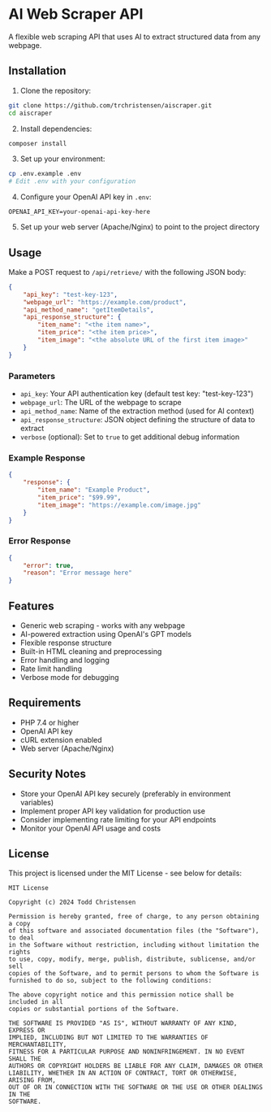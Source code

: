 # AI Web Scraper API

A flexible web scraping API that uses AI to extract structured data from any webpage.

## Installation

1. Clone the repository:
```bash
git clone https://github.com/trchristensen/aiscraper.git
cd aiscraper
```

2. Install dependencies:
```bash
composer install
```

3. Set up your environment:
```bash
cp .env.example .env
# Edit .env with your configuration
```

4. Configure your OpenAI API key in `.env`:
```env
OPENAI_API_KEY=your-openai-api-key-here
```

5. Set up your web server (Apache/Nginx) to point to the project directory

## Usage

Make a POST request to `/api/retrieve/` with the following JSON body:

```json
{
    "api_key": "test-key-123",
    "webpage_url": "https://example.com/product",
    "api_method_name": "getItemDetails",
    "api_response_structure": {
        "item_name": "<the item name>",
        "item_price": "<the item price>",
        "item_image": "<the absolute URL of the first item image>"
    }
}
```

### Parameters

- `api_key`: Your API authentication key (default test key: "test-key-123")
- `webpage_url`: The URL of the webpage to scrape
- `api_method_name`: Name of the extraction method (used for AI context)
- `api_response_structure`: JSON object defining the structure of data to extract
- `verbose` (optional): Set to `true` to get additional debug information

### Example Response

```json
{
    "response": {
        "item_name": "Example Product",
        "item_price": "$99.99",
        "item_image": "https://example.com/image.jpg"
    }
}
```

### Error Response

```json
{
    "error": true,
    "reason": "Error message here"
}
```

## Features

- Generic web scraping - works with any webpage
- AI-powered extraction using OpenAI's GPT models
- Flexible response structure
- Built-in HTML cleaning and preprocessing
- Error handling and logging
- Rate limit handling
- Verbose mode for debugging

## Requirements

- PHP 7.4 or higher
- OpenAI API key
- cURL extension enabled
- Web server (Apache/Nginx)

## Security Notes

- Store your OpenAI API key securely (preferably in environment variables)
- Implement proper API key validation for production use
- Consider implementing rate limiting for your API endpoints
- Monitor your OpenAI API usage and costs

## License

This project is licensed under the MIT License - see below for details:

```
MIT License

Copyright (c) 2024 Todd Christensen

Permission is hereby granted, free of charge, to any person obtaining a copy
of this software and associated documentation files (the "Software"), to deal
in the Software without restriction, including without limitation the rights
to use, copy, modify, merge, publish, distribute, sublicense, and/or sell
copies of the Software, and to permit persons to whom the Software is
furnished to do so, subject to the following conditions:

The above copyright notice and this permission notice shall be included in all
copies or substantial portions of the Software.

THE SOFTWARE IS PROVIDED "AS IS", WITHOUT WARRANTY OF ANY KIND, EXPRESS OR
IMPLIED, INCLUDING BUT NOT LIMITED TO THE WARRANTIES OF MERCHANTABILITY,
FITNESS FOR A PARTICULAR PURPOSE AND NONINFRINGEMENT. IN NO EVENT SHALL THE
AUTHORS OR COPYRIGHT HOLDERS BE LIABLE FOR ANY CLAIM, DAMAGES OR OTHER
LIABILITY, WHETHER IN AN ACTION OF CONTRACT, TORT OR OTHERWISE, ARISING FROM,
OUT OF OR IN CONNECTION WITH THE SOFTWARE OR THE USE OR OTHER DEALINGS IN THE
SOFTWARE.